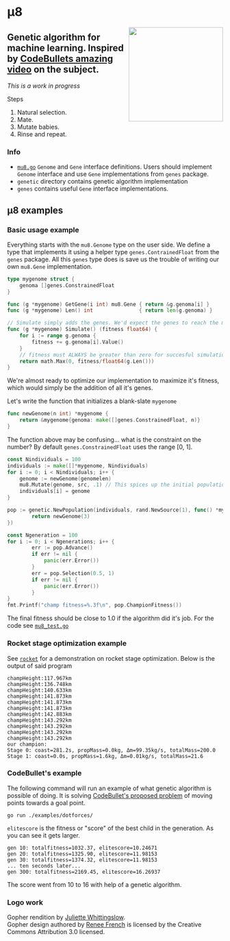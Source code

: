 # μ8

<img align="right" width="220px" src="https://user-images.githubusercontent.com/26156425/147430929-bd9adebd-9c00-4ee2-a5bd-bc8642ee9a82.png">

Genetic algorithm for machine learning. 
Inspired by [CodeBullets amazing video](https://www.youtube.com/watch?v=BOZfhUcNiqk) on the subject.
---
_This is a work in progress_

Steps
1. Natural selection.
2. Mate.
3. Mutate babies.
4. Rinse and repeat.


### Info
* [`mu8.go`](./mu8.go) `Genome` and `Gene` interface definitions. Users should implement `Genome` interface and use `Gene` implementations from `genes` package.
* `genetic` directory contains genetic algorithm implementation
* `genes` contains useful `Gene` interface implementations.

## μ8 examples

### Basic usage example
Everything starts with the `mu8.Genome` type on the user side. We define a type that implements it
using a helper type `genes.ContrainedFloat` from the `genes` package. All this `genes` type does
is save us the trouble of writing our own `mu8.Gene` implementation.

```go
type mygenome struct {
	genoma []genes.ConstrainedFloat
}

func (g *mygenome) GetGene(i int) mu8.Gene { return &g.genoma[i] }
func (g *mygenome) Len() int               { return len(g.genoma) }

// Simulate simply adds the genes. We'd expect the genes to reach the max values of the constraint.
func (g *mygenome) Simulate() (fitness float64) {
	for i := range g.genoma {
		fitness += g.genoma[i].Value()
	}
    // fitness must ALWAYS be greater than zero for succesful simulation.
	return math.Max(0, fitness/float64(g.Len()))
}
```
We're almost ready to optimize our implementation to maximize it's fitness, which would simply be the addition of all it's genes.

Let's write the function that initializes a blank-slate `mygenome`

```go
func newGenome(n int) *mygenome {
	return &mygenome{genoma: make([]genes.ConstrainedFloat, n)}
}
```
The function above may be confusing... what is the constraint on the number? By default
`genes.ConstrainedFloat` uses the range [0, 1]. 

```go
const Nindividuals = 100
individuals := make([]*mygenome, Nindividuals)
for i := 0; i < Nindividuals; i++ {
	genome := newGenome(genomelen)
	mu8.Mutate(genome, src, .1) // This spices up the initial population so fitnesses are not all zero.
	individuals[i] = genome
}

pop := genetic.NewPopulation(individuals, rand.NewSource(1), func() *mygenome {
		return newGenome(3)
})

const Ngeneration = 100
for i := 0; i < Ngenerations; i++ {
		err := pop.Advance()
		if err != nil {
			panic(err.Error())
		}
		err = pop.Selection(0.5, 1)
		if err != nil {
			panic(err.Error())
		}
}
fmt.Printf("champ fitness=%.3f\n", pop.ChampionFitness())
```
The final fitness should be close to 1.0 if the algorithm did it's job. For the code see 
[`mu8_test.go`](./mu8_test.go)
### Rocket stage optimization example

See [`rocket`](./examples/rocket/main.go) for a demonstration on rocket stage optimization. 
Below is the output of said program
```
champHeight:117.967km
champHeight:136.748km
champHeight:140.633km
champHeight:141.873km
champHeight:141.873km
champHeight:141.873km
champHeight:142.883km
champHeight:143.292km
champHeight:143.292km
champHeight:143.292km
champHeight:143.292km
our champion: 
Stage 0: coast=281.2s, propMass=0.0kg, Δm=99.35kg/s, totalMass=200.0
Stage 1: coast=0.0s, propMass=1.6kg, Δm=0.01kg/s, totalMass=21.6
```

### CodeBullet's example
The following command will run an example of what genetic algorithm is possible of doing.
It is solving [CodeBullet's proposed problem](https://www.youtube.com/watch?v=BOZfhUcNiqk) of moving points 
towards a goal point.
```shell
go run ./examples/dotforces/
```
`elitescore` is the fitness or "score" of the best child in the generation. As you can see it gets larger.

```
gen 10: totalfitness=1032.37, elitescore=10.24671
gen 20: totalfitness=1325.90, elitescore=11.98153
gen 30: totalfitness=1374.32, elitescore=11.98153
... ten seconds later...
gen 300: totalfitness=2169.45, elitescore=16.26937
```
The score went from 10 to 16 with help of a genetic algorithm.

### Logo work
Gopher rendition by [Juliette Whittingslow](https://www.instagram.com/artewitty/).  
Gopher design authored by [Renee French](https://www.instagram.com/reneefrench)
is licensed by the Creative Commons Attribution 3.0 licensed.

